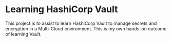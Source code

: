 # Learning HashiCorp Vault
This project is to assist to learn HashiCorp Vault to manage secrets and encryption in a Multi-Cloud environment.  This is my own hands-on outcome of learning Vault.
